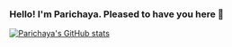 ### Hello! I'm Parichaya. Pleased to have you here 👋


[![Parichaya's GitHub stats](https://github-readme-stats.vercel.app/api?username=parichayawalia&count_private=true&show_icons=true&theme=dark)](https://github.com/parichayawalia/github-readme-stats)



<!--
**parichayawalia/parichayawalia** is a ✨ _special_ ✨ repository because its `README.md` (this file) appears on your GitHub profile.

Here are some ideas to get you started:

- 🔭 I’m currently working on ...
- 🌱 I’m currently learning ...
- 👯 I’m looking to collaborate on ...
- 🤔 I’m looking for help with ...
- 💬 Ask me about ...
- 📫 How to reach me: ...
- 😄 Pronouns: ...
- ⚡ Fun fact: ...
-->
